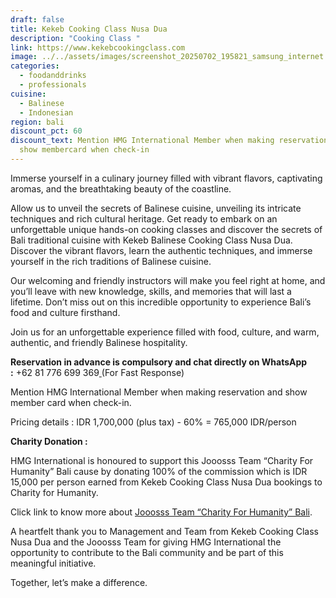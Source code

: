 ```yaml
---
draft: false
title: Kekeb Cooking Class Nusa Dua
description: "Cooking Class "
link: https://www.kekebcookingclass.com
image: ../../assets/images/screenshot_20250702_195821_samsung_internet.jpg
categories:
  - foodanddrinks
  - professionals
cuisine:
  - Balinese
  - Indonesian
region: bali
discount_pct: 60
discount_text: Mention HMG International Member when making reservations and
  show membercard when check-in
---
```

Immerse yourself in a culinary journey filled with vibrant flavors, captivating aromas, and the breathtaking beauty of the coastline.

Allow us to unveil the secrets of Balinese cuisine, unveiling its intricate techniques and rich cultural heritage. Get ready to embark on an unforgettable unique hands-on cooking classes and discover the secrets of Bali traditional cuisine with Kekeb Balinese Cooking Class Nusa Dua. Discover the vibrant flavors, learn the authentic techniques, and immerse yourself in the rich traditions of Balinese cuisine.

Our welcoming and friendly instructors will make you feel right at home, and you’ll leave with new knowledge, skills, and memories that will last a lifetime. Don’t miss out on this incredible opportunity to experience Bali’s food and culture firsthand.

Join us for an unforgettable experience filled with food, culture, and warm, authentic, and friendly Balinese hospitality.

**Reservation in advance is compulsory and chat directly on WhatsApp :** +62 81 776 699 369[ ](https://wa.me/6287761556688)(For Fast Response)

Mention HMG International Member when making reservation and show member card when check-in.

Pricing details : IDR 1,700,000 (plus tax) - 60% = 765,000 IDR/person

**Charity Donation :**

HMG International is honoured to support this Jooosss Team “Charity For Humanity” Bali cause by donating 100% of the commission which is IDR 15,000 per person earned from Kekeb Cooking Class Nusa Dua bookings to Charity for Humanity.

Click link to know more about [Jooosss Team “Charity For Humanity” Bali](https://hmginternational.com/collaborations/jooosss_team_charity_for_humanity_bali/).[](https://hmginternational.com/collaborations/jooosss_team_charity_for_humanity_bali/)

[](https://hmginternational.com/collaborations/jooosss_team_charity_for_humanity_bali/)A heartfelt thank you to Management and Team from Kekeb Cooking Class Nusa Dua and the Jooosss Team for giving HMG International the opportunity to contribute to the Bali community and be part of this meaningful initiative.

Together, let’s make a difference.
